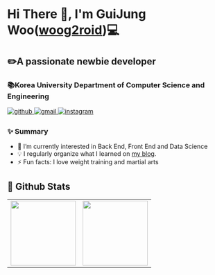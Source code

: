 
# Hi There 👋, I'm GuiJung Woo([woog2roid](https://github.com/woog2roid))💻
## ✏️A passionate newbie developer
### 📚Korea University Department of Computer Science and Engineering

<a href="https://github.com/woog2roid" target="_blank">
<img src="https://img.shields.io/badge/github-%2324292e.svg?&style=for-the-badge&logo=github&logoColor=white" alt=github style="margin-bottom: 5px;" />
</a>
<a href="mailto:wooguijung@korea.ac.kr" target="_blank">
 <img src = "https://img.shields.io/badge/Gmail-D14836?style=for-the-badge&logo=gmail&logoColor=white"  alt=gmail style="margin-bottom: 5px;" />
</a>
<a href="https://instagram.com/woog_0121" target="_blank">
<img src="https://img.shields.io/badge/instagram-%23000000.svg?&style=for-the-badge&logo=instagram&logoColor=white&color=dd2a7b" alt=instagram style="margin-bottom: 5px;" />
</a>  
  

### ✨ Summary
- 🌱 I’m currently interested in Back End, Front End and Data Science
- 💡 I regularly organize what I learned on [my blog](https://woog2roid.github.io). 
- ⚡ Fun facts: I love weight training and martial arts 

## 💫 Github Stats
<table><tr>
<td valign="top" width="50%">
<img src="https://github-readme-stats.vercel.app/api?username=woog2roid&show_icons=true&count_private=true&hide_border=true" style="height: 150px" /></td>

<td valign="top" width="50%">
<img src="https://github-readme-stats.vercel.app/api/top-langs/?username=woog2roid&hide_border=true&layout=compact" style="height: 150px" /></td>
</tr></table>  